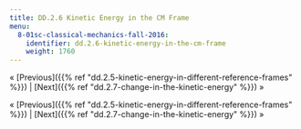 ```yaml
---
title: DD.2.6 Kinetic Energy in the CM Frame
menu:
  8-01sc-classical-mechanics-fall-2016:
    identifier: dd.2.6-kinetic-energy-in-the-cm-frame
    weight: 1760
---
```

« [Previous]({{% ref "dd.2.5-kinetic-energy-in-different-reference-frames" %}}) | [Next]({{% ref "dd.2.7-change-in-the-kinetic-energy" %}}) »

« [Previous]({{% ref "dd.2.5-kinetic-energy-in-different-reference-frames" %}}) | [Next]({{% ref "dd.2.7-change-in-the-kinetic-energy" %}}) »
